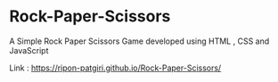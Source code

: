 # Rock-Paper-Scissors

A Simple Rock Paper Scissors Game developed using HTML , CSS and JavaScript

Link : https://ripon-patgiri.github.io/Rock-Paper-Scissors/

